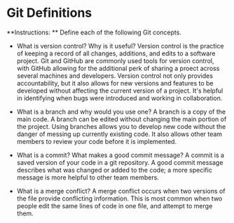 # Git Definitions

**Instructions: ** Define each of the following Git concepts.

* What is version control?  Why is it useful?
Version control is the practice of keeping a record of all changes, additions, and edits to a software project. Git and GitHub are commonly used tools for version control, with GitHub allowing for the additional perk of sharing a proect across several machines and developers. Version control not only provides accountability, but it also allows for new versions and features to be developed without affecting the current version of a project. It's helpful in identifying when bugs were introduced and working in collaboration. 

* What is a branch and why would you use one?
A branch is a copy of the main code. A branch can be edited without changing the main portion of the project. Using branches allows you to develop new code without the danger of messing up currently existing code. It also allows other team members to review your code before it is implemented.

* What is a commit? What makes a good commit message?
A commit is a saved version of your code in a git repository. A good commit message describes what was changed or added to the code; a more specific message is more helpful to other team members.
* What is a merge conflict?
A merge conflict occurs when two versions of the file provide conflicting information. This is most common when two people edit the same lines of code in one file, and attempt to merge them. 
